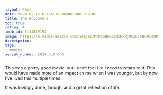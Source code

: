 ```yaml
---
layout: Post
date: 2024-03-17 02:34:19.000000000 +00:00
title: The Holdovers
toc: true
rating: 4
imdb_id: tt14849194
image: https://m.media-amazon.com/images/M/MV5BNDc2MzNkMjMtZDY5NC00NmQ0LWI1NjctZjRhNWIzZjc4MGRiXkEyXkFqcGdeQXVyMjkwOTAyMDU@._V1_SX300.jpg
description:
tags:
- movies
serial_number: 2024.BLG.035
---
```

This was a pretty good movie, but I don’t feel like I need to return to it\. This would have made more of an impact on me when I was younger, but by now I’ve lived this multiple times\.

It was lovingly done, though, and a great reflection of life\.
